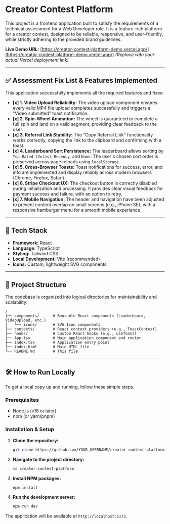 # Creator Contest Platform

This project is a frontend application built to satisfy the requirements of a technical assessment for a Web Developer role. It is a feature-rich platform for a creator contest, designed to be reliable, responsive, and user-friendly, while strictly adhering to the provided brand guidelines.

**Live Demo URL:** [https://creator-contest-platform-demo.vercel.app/](https://creator-contest-platform-demo.vercel.app/) *(Replace with your actual Vercel deployment link)*

---

## ✅ Assessment Fix List & Features Implemented

This application successfully implements all the required features and fixes:

-   **[x] 1. Video Upload Reliability:** The video upload component ensures every valid MP4 file upload completes successfully and triggers a "Video submitted" toast notification.
-   **[x] 2. Spin-Wheel Animation:** The wheel is guaranteed to complete a full spin and land on a valid segment, providing clear feedback to the user.
-   **[x] 3. Referral Link Stability:** The "Copy Referral Link" functionality works correctly, copying the link to the clipboard and confirming with a toast.
-   **[x] 4. Leaderboard Sort Persistence:** The leaderboard allows sorting by `Top-Rated (Votes)`, `Recency`, and `Name`. The user's chosen sort order is preserved across page reloads using `localStorage`.
-   **[x] 5. Cross-Browser Toasts:** Toast notifications for success, error, and info are implemented and display reliably across modern browsers (Chrome, Firefox, Safari).
-   **[x] 6. Stripe Checkout UX:** The checkout button is correctly disabled during initialization and processing. It provides clear visual feedback for payment success and failure, with an option to retry.
-   **[x] 7. Mobile Navigation:** The header and navigation have been adjusted to prevent content overlap on small screens (e.g., iPhone SE), with a responsive hamburger menu for a smooth mobile experience.

---

## 🚀 Tech Stack

-   **Framework:** React
-   **Language:** TypeScript
-   **Styling:** Tailwind CSS
-   **Local Development:** Vite (recommended)
-   **Icons:** Custom, lightweight SVG components.

---

## 📂 Project Structure

The codebase is organized into logical directories for maintainability and scalability:

```
/
├── components/      # Reusable React components (Leaderboard, VideoUpload, etc.)
│   └── icons/       # SVG Icon components
├── contexts/        # React context providers (e.g., ToastContext)
├── hooks/           # Custom React hooks (e.g., useToast)
├── App.tsx          # Main application component and router
├── index.tsx        # Application entry point
├── index.html       # Main HTML file
└── README.md        # This file
```

---

## 🛠️ How to Run Locally

To get a local copy up and running, follow these simple steps.

### Prerequisites

-   Node.js (v18 or later)
-   npm (or yarn/pnpm)

### Installation & Setup

1.  **Clone the repository:**
    ```sh
    git clone https://github.com/YOUR_USERNAME/creator-contest-platform.git
    ```
2.  **Navigate to the project directory:**
    ```sh
    cd creator-contest-platform
    ```
3.  **Install NPM packages:**
    ```sh
    npm install
    ```
4.  **Run the development server:**
    ```sh
    npm run dev
    ```

The application will be available at `http://localhost:5173`.
